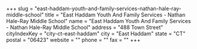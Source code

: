 +++
slug = "east-haddam-youth-and-family-services-nathan-hale-ray-middle-school"
title = "East Haddam Youth And Family Services - Nathan Hale-Ray Middle School"
name = "East Haddam Youth And Family Services - Nathan Hale-Ray Middle School"
address = "488 Town Street"
cityIndexKey = "city-ct-east-haddam"
city = "East Haddam"
state = "CT"
postal = "06423"
website = ""
phone = ""
fax = ""
+++
